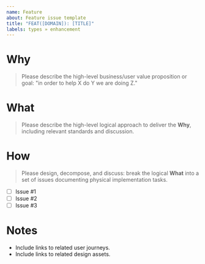 ```yaml
---
name: Feature
about: Feature issue template
title: "FEAT([DOMAIN]): [TITLE]"
labels: types » enhancement
---
```


# Why

> Please describe the high-level business/user value proposition or goal: "in order to help X do Y we are doing Z."

# What

> Please describe the high-level logical approach to deliver the **Why**, including relevant standards and discussion.

# How

> Please design, decompose, and discuss: break the logical **What** into a set of issues documenting physical implementation tasks.

- [ ] Issue #1
- [ ] Issue #2
- [ ] Issue #3

# Notes

- Include links to related user journeys.
- Include links to related design assets.
